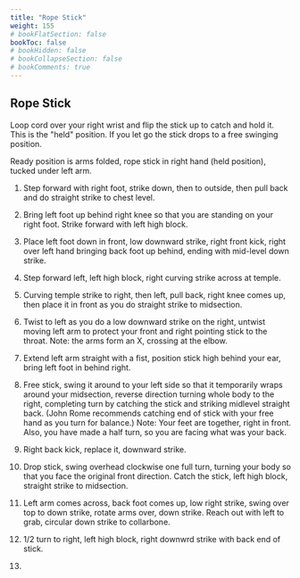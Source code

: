 ```yaml
---
title: "Rope Stick"
weight: 155
# bookFlatSection: false
bookToc: false
# bookHidden: false
# bookCollapseSection: false
# bookComments: true
---
```

## Rope Stick

Loop cord over your right wrist and flip the stick up
to catch and hold it.  This is the "held" position.  If you let go
the stick drops to a free swinging position.  
 
Ready position is arms folded, rope stick in right hand 
(held position), tucked under left arm.

1.  Step forward with right foot, strike down, 
then to outside, then pull back and do straight strike to
chest level.

2.  Bring left foot up behind right knee so that you 
are standing on your right foot. Strike forward with
left high block.

3.  Place left foot down in front, low downward strike,
right front kick, right over left hand bringing back foot up
behind, ending with mid-level down strike.

4.  Step forward left, left high block, right curving strike across
at temple.

5.  Curving temple strike to right, then left, pull back,
right knee comes up, then place it in front as you do 
straight strike to midsection. 

6.  Twist to left as you do a low downward strike on the 
right, untwist moving left arm to protect your front and
right pointing stick to the throat.  Note: the arms form an
X, crossing at the elbow.  

7.  Extend left arm straight with a fist, position stick
high behind your ear, bring left foot in behind right.

8.  Free stick, swing it around to your left side so that
it temporarily wraps around your midsection, reverse direction
turning whole body to the right, completing turn by
catching the stick and striking midlevel straight back. (John Rome recommends
catching end of stick with your free hand as you turn for balance.)
Note: Your feet are together, right in front. Also, you have made a half turn, so you
are facing what was your back.

9.  Right back kick, replace it, downward strike.

10. Drop stick, swing overhead clockwise one full turn, turning your body so that you
face the original front direction. Catch the stick, left high block, straight 
strike to midsection.

11. Left arm comes across, back foot comes up, low 
right strike, swing over top to down strike, rotate arms over,
down strike. Reach out with left to grab, circular down
strike to collarbone. 

12. 1/2 turn to right, left high block, right downwrd strike with 
back end of stick. 

13. 
